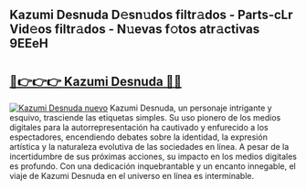 ## Kazumi Desnuda D𝚎sn𝚞dos filtr𝚊dos - Parts-cLr Vid𝚎os filtr𝚊dos - N𝚞evas f𝚘tos atr𝚊ctivas 9EEeH

# <h2><a href="http://mb7p4m.tromn.icu/?c=Kazumi+Desnuda">🔗👉👉👉 Kazumi Desnuda 🔗🔗</a></h2>

[![Kazumi Desnuda nuevo](https://i.imgur.com/pEAQMta.gif)](http://mb7p4m.tromn.icu/?c=Kazumi+Desnuda)
Kazumi Desnuda, un personaje intrigante y esquivo, trasciende las etiquetas simples. Su uso pionero de los medios digitales para la autorrepresentación ha cautivado y enfurecido a los espectadores, encendiendo debates sobre la identidad, la expresión artística y la naturaleza evolutiva de las sociedades en línea. A pesar de la incertidumbre de sus próximas acciones, su impacto en los medios digitales es profundo. Con una dedicación inquebrantable y un encanto innegable, el viaje de Kazumi Desnuda en el universo en línea es interminable.
